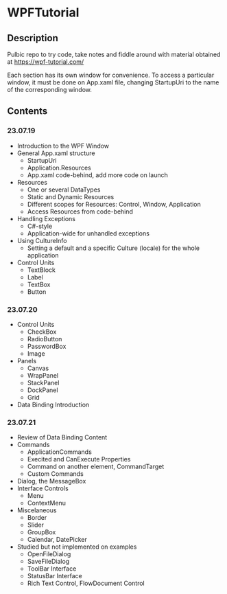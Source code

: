 # WPFTutorial

## Description

Pulbic repo to try code, take notes and fiddle around with material obtained at https://wpf-tutorial.com/

Each section has its own window for convenience. To access a particular window, it must be done on App.xaml file, changing StartupUri to the name of the corresponding window.

## Contents

### 23.07.19

- Introduction to the WPF Window
- General App.xaml structure
	- StartupUri
	- Application.Resources
	- App.xaml code-behind, add more code on launch
- Resources
	- One or several DataTypes
	- Static and Dynamic Resources
	- Different scopes for Resources: Control, Window, Application
	- Access Resources from code-behind
- Handling Exceptions
	- C#-style
	- Application-wide for unhandled exceptions
- Using CultureInfo
	- Setting a default and a specific Culture (locale) for the whole application
- Control Units
	- TextBlock
	- Label
	- TextBox
	- Button

### 23.07.20

- Control Units
	- CheckBox
	- RadioButton
	- PasswordBox
	- Image
- Panels
	- Canvas
	- WrapPanel
	- StackPanel
	- DockPanel
	- Grid
- Data Binding Introduction

### 23.07.21

- Review of Data Binding Content
- Commands
	- ApplicationCommands
	- Execited and CanExecute Properties
	- Command on another element, CommandTarget
	- Custom Commands
- Dialog, the MessageBox
- Interface Controls
	- Menu
	- ContextMenu
- Miscelaneous
	- Border
	- Slider
	- GroupBox
	- Calendar, DatePicker
- Studied but not implemented on examples
	- OpenFileDialog
	- SaveFileDialog
	- ToolBar Interface
	- StatusBar Interface
	- Rich Text Control, FlowDocument Control
